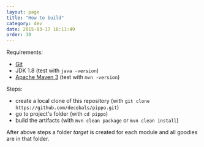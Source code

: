 ```yaml
---
layout: page
title: "How to build"
category: dev
date: 2015-03-17 18:11:49
order: 30
---
```


Requirements: 

- [Git](http://git-scm.com/) 
- JDK 1.8 (test with `java -version`)
- [Apache Maven 3](http://maven.apache.org/) (test with `mvn -version`)

Steps:

- create a local clone of this repository (with `git clone https://github.com/decebals/pippo.git`)
- go to project's folder (with `cd pippo`) 
- build the artifacts (with `mvn clean package` or `mvn clean install`)

After above steps a folder _target_ is created for each module and all goodies are in that folder.

